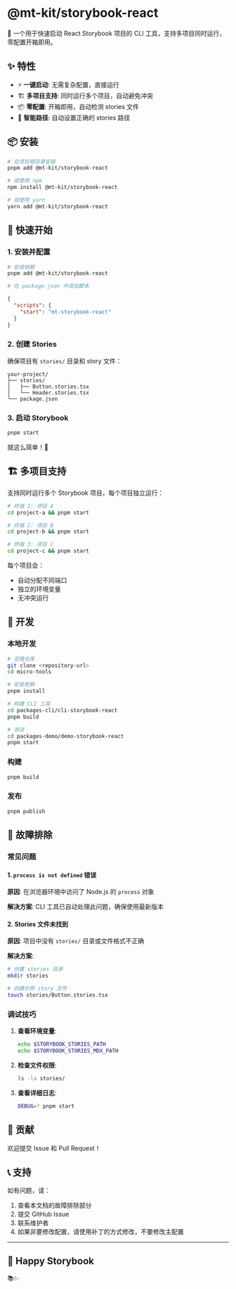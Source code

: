 # @mt-kit/storybook-react

🚀 一个用于快速启动 React Storybook 项目的 CLI 工具，支持多项目同时运行，零配置开箱即用。

## ✨ 特性

- ⚡ **一键启动**: 无需复杂配置，直接运行
- 🏗️ **多项目支持**: 同时运行多个项目，自动避免冲突
- 📦 **零配置**: 开箱即用，自动检测 stories 文件
- 🎯 **智能路径**: 自动设置正确的 stories 路径

## 📦 安装

```bash
# 在项目根目录安装
pnpm add @mt-kit/storybook-react

# 或使用 npm
npm install @mt-kit/storybook-react

# 或使用 yarn
yarn add @mt-kit/storybook-react
```

## 🚀 快速开始

### 1. 安装并配置

```bash
# 安装依赖
pnpm add @mt-kit/storybook-react

# 在 package.json 中添加脚本
```

```json
{
  "scripts": {
    "start": "mt-storybook-react"
  }
}
```

### 2. 创建 Stories

确保项目有 `stories/` 目录和 story 文件：

```text
your-project/
├── stories/
│   ├── Button.stories.tsx
│   └── Header.stories.tsx
└── package.json
```

### 3. 启动 Storybook

```bash
pnpm start
```

就这么简单！🎉

## 🏗️ 多项目支持

支持同时运行多个 Storybook 项目，每个项目独立运行：

```bash
# 终端 1: 项目 A
cd project-a && pnpm start

# 终端 2: 项目 B  
cd project-b && pnpm start

# 终端 3: 项目 C
cd project-c && pnpm start
```

每个项目会：

- 自动分配不同端口
- 独立的环境变量
- 无冲突运行

## 🔧 开发

### 本地开发

```bash
# 克隆仓库
git clone <repository-url>
cd micro-tools

# 安装依赖
pnpm install

# 构建 CLI 工具
cd packages-cli/cli-storybook-react
pnpm build

# 测试
cd packages-demo/demo-storybook-react
pnpm start
```

### 构建

```bash
pnpm build
```

### 发布

```bash
pnpm publish
```

## 🐛 故障排除

### 常见问题

#### 1. `process is not defined` 错误

**原因**: 在浏览器环境中访问了 Node.js 的 `process` 对象

**解决方案**: CLI 工具已自动处理此问题，确保使用最新版本

#### 2. Stories 文件未找到

**原因**: 项目中没有 `stories/` 目录或文件格式不正确

**解决方案**:

```bash
# 创建 stories 目录
mkdir stories

# 创建示例 story 文件
touch stories/Button.stories.tsx
```

### 调试技巧

1. **查看环境变量**:

   ```bash
   echo $STORYBOOK_STORIES_PATH
   echo $STORYBOOK_STORIES_MDX_PATH
   ```

2. **检查文件权限**:

   ```bash
   ls -la stories/
   ```

3. **查看详细日志**:

   ```bash
   DEBUG=* pnpm start
   ```

## 🤝 贡献

欢迎提交 Issue 和 Pull Request！

## 📞 支持

如有问题，请：

1. 查看本文档的故障排除部分
2. 提交 GitHub Issue
3. 联系维护者
4. 如果非要修改配置，请使用补丁的方式修改，不要修改主配置

---

## 🎉 Happy Storybook

📚✨
